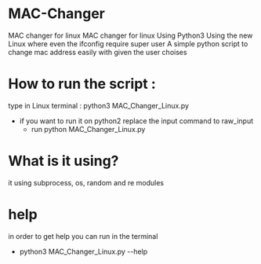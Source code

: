 # MAC-Changer
 MAC changer for linux
MAC changer for linux
Using Python3
Using the new Linux where even the ifconfig require super user
A simple python script to change mac address easily with given the user choises 

# How to run the script :
type in Linux terminal : python3 MAC_Changer_Linux.py

* if you want to run it on python2 replace the input command to raw_input
   * run python MAC_Changer_Linux.py

# What is it using?
it using subprocess, os, random and re modules 

# help
in order to get help you can run in the terminal
* python3 MAC_Changer_Linux.py --help
